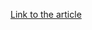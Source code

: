 [Link to the article](https://digitalshadows.com/blog-and-research/revil-analysis-of-competing-hypotheses/)
